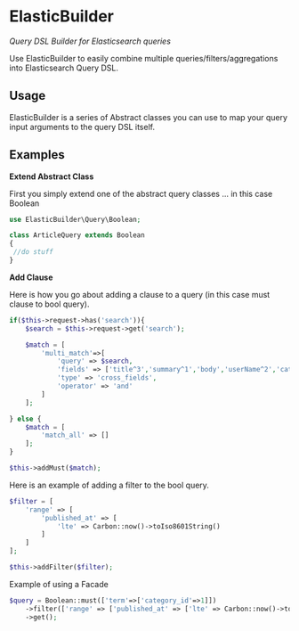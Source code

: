 # ElasticBuilder

_Query DSL Builder for Elasticsearch queries_

Use ElasticBuilder to easily combine multiple queries/filters/aggregations into Elasticsearch Query DSL.

## Usage 

ElasticBuilder is a series of Abstract classes you can use to map your query input arguments to the query DSL itself.

## Examples

**Extend Abstract Class**

First you simply extend one of the abstract query classes ... in this case Boolean

```php
use ElasticBuilder\Query\Boolean;

class ArticleQuery extends Boolean
{
 //do stuff
}
```

**Add Clause**

Here is how you go about adding a clause to a query (in this case must clause to bool query).

```php
if($this->request->has('search')){
    $search = $this->request->get('search');

    $match = [
        'multi_match'=>[
            'query' => $search,
            'fields' => ['title^3','summary^1','body','userName^2','categoryName^2','tag_string^1'],
            'type' => 'cross_fields',
            'operator' => 'and'
        ]
    ];

} else {
    $match = [
        'match_all' => []
    ];
}

$this->addMust($match);
```

Here is an example of adding a filter to the bool query.

```php
$filter = [
    'range' => [
        'published_at' => [
            'lte' => Carbon::now()->toIso8601String()
        ]
    ]
];

$this->addFilter($filter);
```

Example of using a Facade

```php
$query = Boolean::must(['term'=>['category_id'=>1]])
    ->filter(['range' => ['published_at' => ['lte' => Carbon::now()->toIso8601String()]]])
    ->get();
```